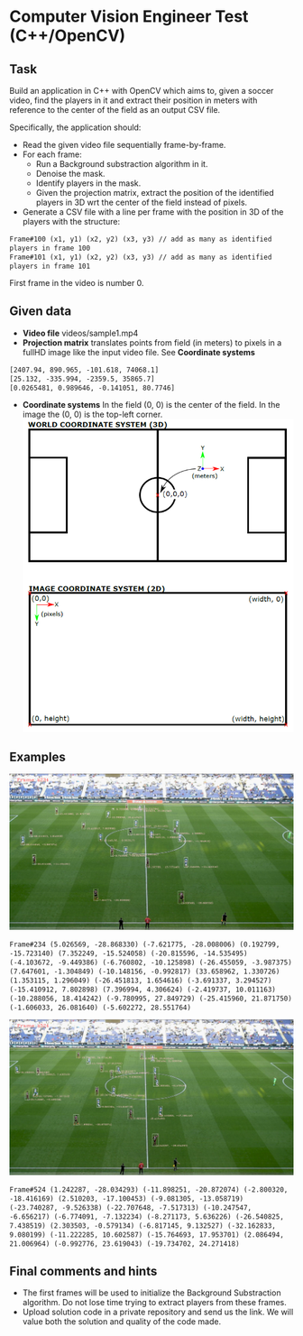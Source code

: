 # Computer Vision Engineer Test (C++/OpenCV)

## Task
Build an application in C++ with OpenCV which aims to, given a soccer video, find the players in it and extract their position in meters with reference to the center of the field as an output CSV file.

Specifically, the application should:
 * Read the given video file sequentially frame-by-frame.
 * For each frame:
   * Run a Background substraction algorithm in it.
   * Denoise the mask.
   * Identify players in the mask.
   * Given the projection matrix, extract the position of the identified players in 3D wrt the center of the field instead of pixels.
 * Generate a CSV file with a line per frame with the position in 3D of the players with the structure:
 ``` csv
 Frame#100 (x1, y1) (x2, y2) (x3, y3) // add as many as identified players in frame 100
 Frame#101 (x1, y1) (x2, y2) (x3, y3) // add as many as identified players in frame 101
 ```
 First frame in the video is number 0.

## Given data
* **Video file** videos/sample1.mp4
* **Projection matrix** translates points from field (in meters) to pixels in a fullHD image like the input video file. See __Coordinate systems__
``` 
[2407.94, 890.965, -101.618, 74068.1]
[25.132, -335.994, -2359.5, 35865.7]
[0.0265481, 0.989646, -0.141051, 80.7746]
```
* **Coordinate systems** In the field (0, 0) is the center of the field. In the image the (0, 0) is the top-left corner.
![alt text](https://github.com/AutomaticTV/test-cv-developer/blob/master/images/coordinateSystems.png "Coordinate systems")

## Examples
![alt text](https://github.com/AutomaticTV/test-cv-developer/blob/master/images/exampleFrame234.PNG "Frame 234")
 ``` csv
Frame#234 (5.026569, -28.868330) (-7.621775, -28.008006) (0.192799, -15.723140) (7.352249, -15.524058) (-20.815596, -14.535495) (-4.103672, -9.449386) (-6.760802, -10.125898) (-26.455059, -3.987375) (7.647601, -1.304849) (-10.148156, -0.992817) (33.658962, 1.330726) (1.353115, 1.296049) (-26.451813, 1.654616) (-3.691337, 3.294527) (-15.410912, 7.802898) (7.396994, 4.306624) (-2.419737, 10.011163) (-10.288056, 18.414242) (-9.780995, 27.849729) (-25.415960, 21.871750) (-1.606033, 26.081640) (-5.602272, 28.551764) 
```
![alt text](https://github.com/AutomaticTV/test-cv-developer/blob/master/images/exampleFrame524.PNG "Frame 524")
``` csv
Frame#524 (1.242287, -28.034293) (-11.898251, -20.872074) (-2.800320, -18.416169) (2.510203, -17.100453) (-9.081305, -13.058719) (-23.740287, -9.526338) (-22.707648, -7.517313) (-10.247547, -6.656217) (-6.774091, -7.132234) (-8.271173, 5.636226) (-26.540825, 7.438519) (2.303503, -0.579134) (-6.817145, 9.132527) (-32.162833, 9.080199) (-11.222285, 10.602587) (-15.764693, 17.953701) (2.086494, 21.006964) (-0.992776, 23.619043) (-19.734702, 24.271418) 
```

## Final comments and hints
* The first frames will be used to initialize the Background Substraction algorithm. Do not lose time trying to extract players from these frames.
* Upload solution code in a private repository and send us the link. We will value both the solution and quality of the code made.

